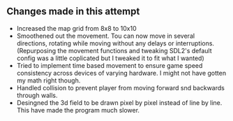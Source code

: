 ## Changes made in this attempt
- Increased the map grid from 8x8 to 10x10
- Smoothened out the movement. Tou can now move in several directions, rotating while moving without any delays or interruptions. (Repurposing the movement functions and tweaking SDL2's default config was a little coplicated but I tweaked it to fit what I wanted)
- Tried to implement time based movement to ensure game speed consistency across devices of varying hardware. I might not have gotten my math right though.
- Handled collision to prevent player from moving forward snd backwards through walls.
- Desingned the 3d field to be drawn pixel by pixel instead of line by line. This have made the program much slower.
